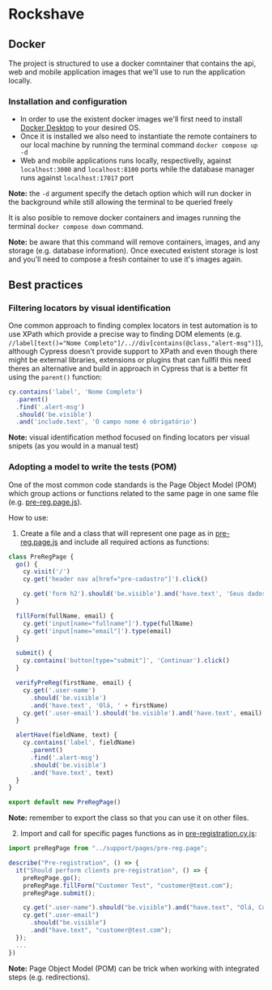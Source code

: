 # Rockshave

## Docker

The project is structured to use a docker comntainer that contains the api, web and mobile application images that we'll use to run the application locally.

### Installation and configuration

- In order to use the existent docker images we'll first need to install [Docker Desktop](https://www.docker.com/) to your desired OS.
- Once it is installed we also need to instantiate the remote containers to our local machine by running the terminal command `docker compose up -d`
- Web and mobile applications runs locally, respectivelly, against `localhost:3000` and `localhost:8100` ports while the database manager runs against `localhost:17017` port

**Note:** the `-d` argument specify the detach option which will run docker in the background while still allowing the terminal to be queried freely

It is also posible to remove docker containers and images running the terminal `docker compose down` command.

**Note:** be aware that this command will remove containers, images, and any storage (e.g. database information). Once executed existent storage is lost and you'll need to compose a fresh container to use it's images again.

## Best practices

### Filtering locators by visual identification

One common approach to finding complex locators in test automation is to use XPath which provide a precise way to finding DOM elements (e.g. `//label[text()="Nome Completo"]/..//div[contains(@class,"alert-msg")]`), although Cypress doesn't provide support to XPath and even though there might be external libraries, extensions or plugins that can fullfil this need theres an alternative and build in approach in Cypress that is a better fit using the `parent()` function:

```js
cy.contains('label', 'Nome Completo')
  .parent()
  .find('.alert-msg')
  .should('be.visible')
  .and('include.text', 'O campo nome é obrigatório')
```

**Note:** visual identification method focused on finding locators per visual snipets (as you would in a manual test)

### Adopting a model to write the tests (POM)

One of the most common code standards is the Page Object Model (POM) which group actions or functions related to the same page in one same file (e.g. [pre-reg.page.js](./web/cypress/support/pages/pre-reg.page.js)).

How to use:

1. Create a file and a class that will represent one page as in [pre-reg.page.js](./web/cypress/support/pages/pre-reg.page.js) and include all required actions as functions:

```js
class PreRegPage {
  go() {
    cy.visit('/')
    cy.get('header nav a[href="pre-cadastro"]').click()

    cy.get('form h2').should('be.visible').and('have.text', 'Seus dados')
  }

  fillForm(fullName, email) {
    cy.get('input[name="fullname"]').type(fullName)
    cy.get('input[name="email"]').type(email)
  }

  submit() {
    cy.contains('button[type="submit"]', 'Continuar').click()
  }

  verifyPreReg(firstName, email) {
    cy.get('.user-name')
      .should('be.visible')
      .and('have.text', 'Olá, ' + firstName)
    cy.get('.user-email').should('be.visible').and('have.text', email)
  }

  alertHave(fieldName, text) {
    cy.contains('label', fieldName)
      .parent()
      .find('.alert-msg')
      .should('be.visible')
      .and('have.text', text)
  }
}

export default new PreRegPage()
```

**Note:** remember to export the class so that you can use it on other files.

2. Import and call for specific pages functions as in [pre-registration.cy.js](./web/cypress/e2e/%20pre-registration.cy.js):

```js
import preRegPage from "../support/pages/pre-reg.page";

describe("Pre-registration", () => {
  it("Should perform clients pre-registration", () => {
    preRegPage.go();
    preRegPage.fillForm("Customer Test", "customer@test.com");
    preRegPage.submit();

    cy.get(".user-name").should("be.visible").and("have.text", "Olá, Customer");
    cy.get(".user-email")
      .should("be.visible")
      .and("have.text", "customer@test.com");
  });
  ...
})
```

**Note:** Page Object Model (POM) can be trick when working with integrated steps (e.g. redirections).